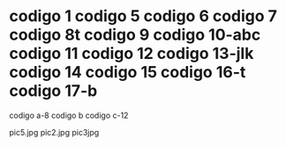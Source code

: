 codigo 1
codigo 5
codigo 6
codigo 7
codigo 8t
codigo 9
codigo 10-abc
codigo 11
codigo 12
codigo 13-jlk
codigo 14
codigo 15
codigo 16-t
codigo 17-b
=======
codigo a-8
codigo b
codigo c-12

pic5.jpg
pic2.jpg
pic3jpg
